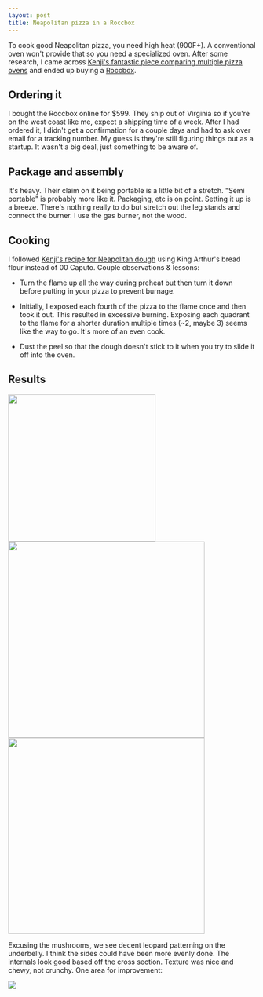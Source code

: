 ```yaml
---
layout: post
title: Neapolitan pizza in a Roccbox
---
```


To cook good Neapolitan pizza, you need high heat (900F+). A conventional oven won't provide that so you need a specialized oven. After some research, I came across [Kenji's fantastic piece comparing multiple pizza ovens](https://www.seriouseats.com/2017/05/best-backyard-pizza-ovens-review.html) and ended up buying a [Roccbox](https://www.roccbox.com/us/product/).

## Ordering it

I bought the Roccbox online for $599. They ship out of Virginia so if you're on the west coast like me, expect a shipping time of a week. After I had ordered it, I didn't get a confirmation for a couple days and had to ask over email for a tracking number. My guess is they're still figuring things out as a startup. It wasn't a big deal, just something to be aware of.

## Package and assembly

It's heavy. Their claim on it being portable is a little bit of a stretch. "Semi portable" is probably more like it. Packaging, etc is on point. Setting it up is a breeze. There's nothing really to do but stretch out the leg stands and connect the burner. I use the gas burner, not the wood.

## Cooking

I followed [Kenji's recipe for Neapolitan dough](https://www.seriouseats.com/recipes/2012/07/basic-neapolitan-pizza-dough-recipe.html#comments-32611) using King Arthur's bread flour instead of 00 Caputo. Couple observations & lessons:

* Turn the flame up all the way during preheat but then turn it down before putting in your pizza to prevent burnage.

* Initially, I exposed each fourth of the pizza to the flame once and then took it out. This resulted in excessive burning. Exposing each quadrant to the flame for a shorter duration multiple times (~2, maybe 3) seems like the way to go. It's more of an even cook.

* Dust the peel so that the dough doesn't stick to it when you try to slide it off into the oven.

## Results

<img src='https://i.imgur.com/i4zD9cwl.png' width="300px"/>
<img src='https://i.imgur.com/WihLe9j.png' width="400px"/>
<img src='https://i.imgur.com/kIBruQc.jpg' width="400px"/>

Excusing the mushrooms, we see decent leopard patterning on the underbelly. I think the sides could have been more evenly done. The internals look good based off the cross section. Texture was nice and chewy, not crunchy. One area for improvement:

<img src='https://i.imgur.com/aFneW8j.gif'/>



